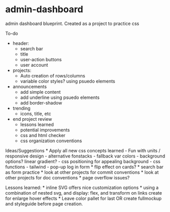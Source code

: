 # admin-dashboard
admin dashboard blueprint. Created as a project to practice css


To-do
* header:
    - search bar
    - title
    - user-action buttons
    - user account
* projects:
    - Auto creation of rows/columns
    - variable color styles? using psuedo elements
* announcements
    - add simple content
    - add underline using psuedo elements
    - add border-shadow
* trending
    - icons, title, etc
* end project review
    - lessons learned
    - potential improvements
    - css and html checker
    - css organization conventions

Ideas/Suggestions
    * Apply all new css concepts learned
        - Fun with units / responsive design
        - alternative fonstacks
        - fallback var colors
        - background options? linear gradient?
        - css positioning for appealing background
        - css functions
        - tailwind 
        - pop-up log in form
    * flip effect on cards?
    * search bar as form practice 
    * look at other projects for commit conventions
    * look at other projects for doc conventions
    * page overflow issues?

Lessons learned:
    * inline SVG offers nice customization options
    * using a combination of nested svg, and display: flex, and transform on links create for enlarge hover effects
    * Leave color pallet for last OR create fullmockup and styleguide before page creation. 
